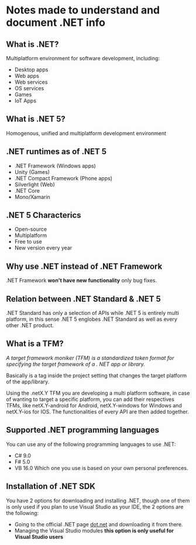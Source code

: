 # Notes made to understand and document .NET info

## What is .NET?
Multiplatform environment for software development, including:
* Desktop apps
* Web apps
* Web services
* OS services
* Games
* IoT Apps

## What is .NET 5?
Homogenous, unified and multiplatform development environment

## .NET runtimes as of .NET 5
* .NET Framework (Windows apps)
* Unity (Games)
* .NET Compact Framework (Phone apps)
* Silverlight (Web)
* .NET Core
* Mono/Xamarin

## .NET 5 Characterics
* Open-source
* Multiplatform
* Free to use
* New version every year

## Why use .NET instead of .NET Framework
.NET Framework **won't have new functionality** only bug fixes.

## Relation between .NET Standard & .NET 5
.NET Standard has only a selection of APIs while .NET 5 is entirely multi platform, in this sense .NET 5 englobes .NET Standard as well as every other .NET product.

## What is a TFM?
*A target framework moniker (TFM) is a standardized token format for specifying the target framework of a . NET app or library.*

Basically is a tag inside the project setting that changes the target platform of the app/library.


Using the .netX.Y TFM you are developing a multi platform software, in case of wanting to target a specific platform, you can add their respectives TFMs, like netX.Y-android for Android, netX.Y-windows for Windows and netX.Y-ios for IOS. The functionalities of every API are then added together.

## Supported .NET programming languages
You can use any of the following programming languages to use .NET:
* C# 9.0
* F# 5.0
* VB 16.0
Which one you use is based on your own personal preferences.

## Installation of .NET SDK
You have 2 options for downloading and installing .NET, though one of them is only used if you plan to use Visual Studio as your IDE, the 2 options are the following:
* Going to the official .NET page [dot.net](https://dot.net) and downloading it from there.
* Managing the Visual Studio modules **this option is only useful for Visual Studio users**

